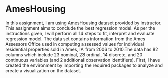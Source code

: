 # AmesHousing
In this assignment, I am using AmesHousing dataset provided by instructor. This assignment aims to conclude the best regression model. As per the instructions given, I will perform all 14 steps to fit, interpret and evaluate regression model.  The data set contains information from the Ames Assessors Office used in computing assessed values for individual residential properties sold in Ames, IA from 2006 to 2010.The data has 82 columns which include 23 nominal, 23 ordinal, 14 discrete, and 20 continuous variables (and 2 additional observation identifiers). First, I have created the environment by importing the required packages to analyze and create a visualization on the dataset.
